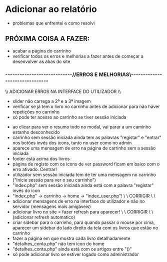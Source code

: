 # Adicionar ao relatório

- problemas que enfrentei e como resolvi

## PRÓXIMA COISA A FAZER:

- acabar a página do carrinho
- verificar todos os erros e melhorias a fazer antes de começar a desenvolver as abas do site

### ----------------------------//ERROS E MELHORIAS\\-------------------------------

<!-- - Detalhes da conta passa para "detalhes_conta.php" e o arquivo é ".html"
- Inicío sessão numa conta, inicia automaticamente na outra aba na mesma conta (facilmente resolvido, apresento só e apenas numa aba) 
- login com senha errada passa para página à parte ("captar_login.php") --> \\ ADICIONAR ERROS NA INTERFACE DO UTILIZADOR \\
- slider não carrega a 2ª e a 3ª imagem
- verificar se já tem o livro no carrinho antes de adicionar para não haver repetições no carrinho
- só pode ter acesso ao carrinho se tiver sessão iniciada
<!-- - logout passa diretamente para a página de login 
- tento entrar manualmente no "index.php", redireciona para o "index_user.php" -->
- ao clicar para ver o resumo todo no modal, vai parar a um caminho estanho desconhecido
- carrinho sem sessão iniciada ainda tem as palavras "registar" e "entrar" nos botões invés dos icons, tanto no user como no admin
- aparece uma mensagem de erro na página de carrinho sem a sessão iniciada
- footer está acima dos livros
- página de registo com os icons de ver password ficam em baixo com o erro ativado. Centrar!
- utilizador sem sessão iniciada tem de ter uma mensagem no carrinho ("Inicie sessão para ver o seu carrinho")
- "index.php" sem sessão iniciada ainda está com a palavra "registar" invés do icon
- "index.php" -> carrinho -> home -> "index_user.php"! \\ \\ CORRIGIR \\ \\ 
- adicionar mensagens de erro na interface do utilizador e não no servidor (mensagens mais amigáveis)
- adicionar livro no site = fazer refresh para aparecer! \\ \\ CORRIGIR \\ \\ (adicionar refresh automatico)
- criar sidebar para o carrinho, para quando passar o mouse por cima, aparecer um sidebar do lado direito da tela com os livros que estão no carrinho
- fazer a página em que mostra cada livro detalhadamente
- "detalhes_conta.php" não tem icon do home
- "detalhes_conta.php" ainda está com os artigos entre "()"
- só pode adicionar livro se estiver logado como administrador